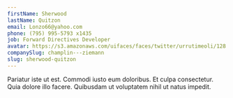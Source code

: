 ```yaml
---
firstName: Sherwood
lastName: Quitzon
email: Lonzo66@yahoo.com
phone: (795) 995-5793 x1435
job: Forward Directives Developer
avatar: https://s3.amazonaws.com/uifaces/faces/twitter/urrutimeoli/128.jpg
companySlug: champlin---ziemann
slug: sherwood-quitzon
---
```

Pariatur iste ut est. Commodi iusto eum doloribus. Et culpa consectetur. Quia dolore illo facere. Quibusdam ut voluptatem nihil ut natus impedit.

